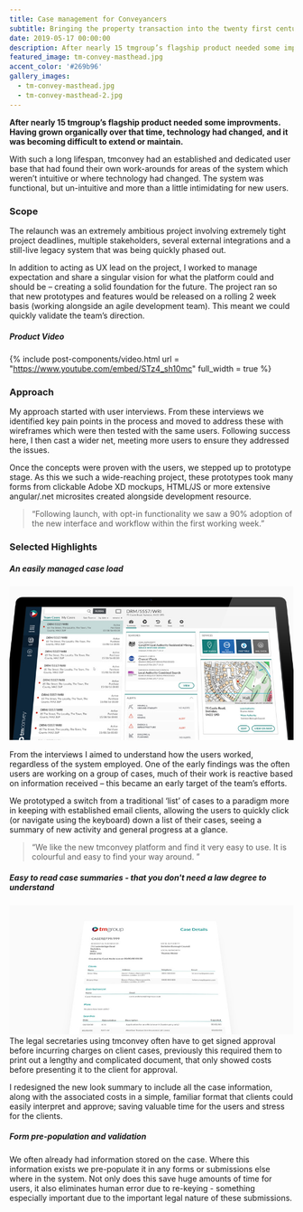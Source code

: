 ```yaml
---
title: Case management for Conveyancers
subtitle: Bringing the property transaction into the twenty first century.
date: 2019-05-17 00:00:00
description: After nearly 15 tmgroup’s flagship product needed some improvments. Having grown organically, tmconvey had an established user base that had created their own work-arounds for areas of the system which weren’t intuitive. We launched a new system that would save everyone time and effort.
featured_image: tm-convey-masthead.jpg
accent_color: '#269b96'
gallery_images:
  - tm-convey-masthead.jpg
  - tm-convey-masthead-2.jpg
---
```


**After nearly 15 tmgroup’s flagship product needed some improvments. Having grown organically over that time, technology had changed, and it was becoming difficult to extend or maintain.**

With such a long lifespan, tmconvey had an established and dedicated user base that had found their own work-arounds for areas of the system which weren’t intuitive or where technology had changed. The system was functional, but un-intuitive and more than a little intimidating for new users.

### Scope

The relaunch was an extremely ambitious project involving extremely tight project deadlines, multiple stakeholders, several external integrations and a still-live legacy system that was being quickly phased out. 

In addition to acting as UX lead on the project, I worked to manage expectation and share a singular vision for what the platform could and should be – creating a solid foundation for the future. The project ran so that new prototypes and features would be released on a rolling 2 week basis (working alongside an agile development team). This meant we could quickly validate the team’s direction.  

##### Product Video

{% include post-components/video.html
	url = "https://www.youtube.com/embed/STz4_sh10mc"
	full_width = true
%}


### Approach
My approach started with user interviews. From these interviews we identified key pain points in the process and moved to address these with wireframes which were then tested with the same users. Following success here, I then cast a wider net, meeting more users to ensure they addressed the issues.

Once the concepts were proven with the users, we stepped up to prototype stage. As this we such a wide-reaching project, these prototypes took many forms from clickable Adobe XD mockups, HTML/JS or more extensive angular/.net microsites created alongside development resource.

> “Following launch, with opt-in functionality we saw a 90% adoption of the new interface and workflow within the first working week.”


### Selected Highlights

##### An easily managed case load
![Screenshot of the Case Interface](images/projects/simple-case-interface.jpg)

From the interviews I aimed to understand how the users worked, regardless of the system employed. One of the early findings was the often users are working on a group of cases, much of their work is reactive based on information received – this became an early target of the team’s efforts. 

We prototyped a switch from a traditional ‘list’ of cases to a paradigm more in keeping with established email clients, allowing the users to quickly click (or navigate using the keyboard) down a list of their cases, seeing a summary of new activity and general progress at a glance. 

> “We like the new tmconvey platform and find it very easy to use. It is colourful and easy to find your way around. ”

##### Easy to read case summaries - that you don't need a law degree to understand
![Printable Case Summary](images/projects/printable-case-summary.jpg)
The legal secretaries using tmconvey often have to get signed approval before incurring charges on client cases, previously this required them to print out a lengthy and complicated document, that only showed costs before presenting it to the client for approval. 

I redesigned the new look summary to include all the case information, along with the associated costs in a simple, familiar format that clients could easily interpret and approve; saving valuable time for the users and stress for the clients. 

##### Form pre-population and validation
We often already had information stored on the case. Where this information exists we pre-populate it in any forms or submissions else where in the system. Not only does this save huge amounts of time for users, it also eliminates human error due to re-keying - something especially important due to the important legal nature of these submissions. 